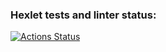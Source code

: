 ### Hexlet tests and linter status:
[![Actions Status](https://github.com/AlexMomot-717/python-project-lvl2/workflows/hexlet-check/badge.svg)](https://github.com/AlexMomot-717/python-project-lvl2/actions)